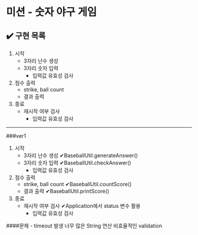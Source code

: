 # 미션 - 숫자 야구 게임


## ✔️ 구현 목록

1. 시작
   - 3자리 난수 생성
   - 3자리 숫자 입력
     - 입력값 유효성 검사
2. 점수 출력
   - strike, ball count
   - 결과 출력
3. 종료
   - 재시작 여부 검사
     - 입력값 유효성 검사

---
###ver1

1. 시작
    - 3자리 난수 생성 ✔BaseballUtil.generateAnswer()
    - 3자리 숫자 입력 ✔BaseballUtil.checkAnswer()
        - 입력값 유효성 검사
2. 점수 출력
    - strike, ball count ✔BaseballUtil.countScore()
    - 결과 출력 ✔BaseballUtil.printScore()
3. 종료
    - 재시작 여부 검사 ✔Application에서 status 변수 활용
        - 입력값 유효성 검사

####문제
    - timeout 발생
        너무 많은 String 연산
        비효율적인 validation